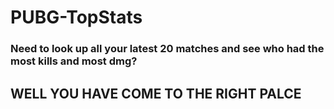 # PUBG-TopStats

<h3>
    Need to look up all your latest 20 matches and see who had the most kills and most dmg?
</h3>

<h2>
    WELL YOU HAVE COME TO THE RIGHT PALCE
</h2>